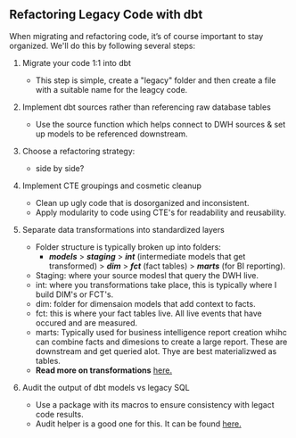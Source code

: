 ## Refactoring Legacy Code with dbt

When migrating and refactoring code, it’s of course important to stay organized. We'll do this by following several steps:

1. Migrate your code 1:1 into dbt
    - This step is simple, create a "legacy" folder and then create a file with a suitable name for the leagcy code.

2. Implement dbt sources rather than referencing raw database tables
    - Use the source function which helps connect to DWH sources & set up models to be referenced downstream.

3. Choose a refactoring strategy:
    - side by side?

4. Implement CTE groupings and cosmetic cleanup
    - Clean up ugly code that is dosorganized and inconsistent.
    - Apply modularity to code using CTE's for readability and reusability.

5. Separate data transformations into standardized layers
    - Folder structure is typically broken up into folders: 
        - ***models*** > ***staging*** > ***int*** (intermediate models that get transformed) > ***dim*** > ***fct*** (fact tables) > ***marts*** (for BI reporting).
    - Staging: where your source modesl that query the DWH live.
    - int: where you transformations take place, this is typically where I build DIM's or FCT's.
    - dim: folder for dimensaion models that add context to facts.
    - fct: this is where your fact tables live. All live events that have occured and are measured.
    - marts: Typically used for business intelligence report creation whihc can combine facts and dimesions to create a large report. These are downstream and get queried alot. Thye are best materializwed as tables.
    - **Read more on transformations** [here.](https://www.getdbt.com/analytics-engineering/transformation)
6. Audit the output of dbt models vs legacy SQL
    - Use a package with its macros to ensure consistency with legact code results.
    - Audit helper is a good one for this. It can be found [here.](https://hub.getdbt.com/dbt-labs/audit_helper/latest/)
